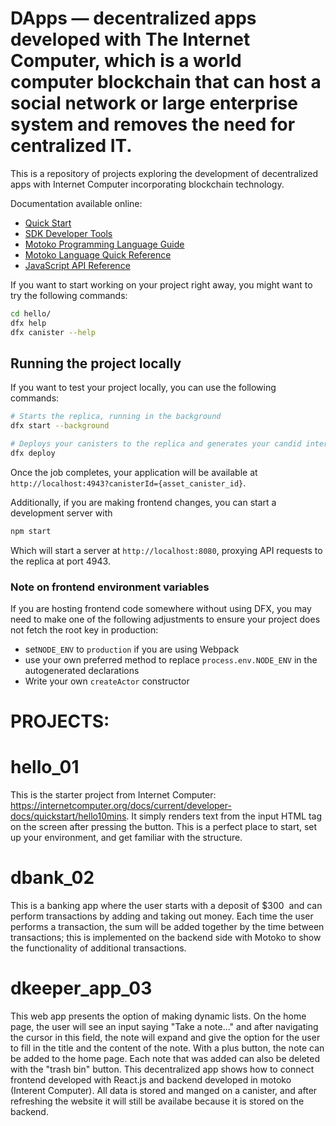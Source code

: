 # DApps — decentralized apps developed with The Internet Computer, which is a world computer blockchain that can host a social network or large enterprise system and removes the need for centralized IT.


This is a repository of projects exploring the development of decentralized apps with Internet Computer incorporating blockchain technology.



Documentation available online:

- [Quick Start](https://internetcomputer.org/docs/current/developer-docs/quickstart/hello10mins)
- [SDK Developer Tools](https://internetcomputer.org/docs/current/developer-docs/build/install-upgrade-remove)
- [Motoko Programming Language Guide](https://internetcomputer.org/docs/current/developer-docs/build/cdks/motoko-dfinity/motoko/)
- [Motoko Language Quick Reference](https://internetcomputer.org/docs/current/references/motoko-ref/)
- [JavaScript API Reference](https://erxue-5aaaa-aaaab-qaagq-cai.raw.ic0.app)

If you want to start working on your project right away, you might want to try the following commands:

```bash
cd hello/
dfx help
dfx canister --help
```

## Running the project locally

If you want to test your project locally, you can use the following commands:

```bash
# Starts the replica, running in the background
dfx start --background

# Deploys your canisters to the replica and generates your candid interface
dfx deploy
```

Once the job completes, your application will be available at `http://localhost:4943?canisterId={asset_canister_id}`.

Additionally, if you are making frontend changes, you can start a development server with

```bash
npm start
```

Which will start a server at `http://localhost:8080`, proxying API requests to the replica at port 4943.

### Note on frontend environment variables

If you are hosting frontend code somewhere without using DFX, you may need to make one of the following adjustments to ensure your project does not fetch the root key in production:

- set`NODE_ENV` to `production` if you are using Webpack
- use your own preferred method to replace `process.env.NODE_ENV` in the autogenerated declarations
- Write your own `createActor` constructor


# PROJECTS:
# hello_01
This is the starter project from Internet Computer: https://internetcomputer.org/docs/current/developer-docs/quickstart/hello10mins.
It simply renders text from the input HTML tag on the screen after pressing the button. This is a perfect place to start, set up your environment, and get familiar with the structure.

# dbank_02
This is a banking app where the user starts with a deposit of $300  and can perform transactions by adding and taking out money. Each time the user performs a transaction, the sum will be added together by the time between transactions; this is implemented on the backend side with Motoko to show the functionality of additional transactions.

# dkeeper_app_03
This web app presents the option of making dynamic lists. On the home page, the user will see an input saying "Take a note..." and after navigating the cursor in this field, the note will expand and give the option for the user to fill in the title and the content of the note. With a plus button, the note can be added to the home page. Each note that was added can also be deleted with the "trash bin" button. This decentralized app shows how to connect frontend developed with React.js and backend developed in motoko (Interent Computer). All data is stored and manged on a canister, and after refreshing the website it will still be availabe because it is stored on the backend. 
